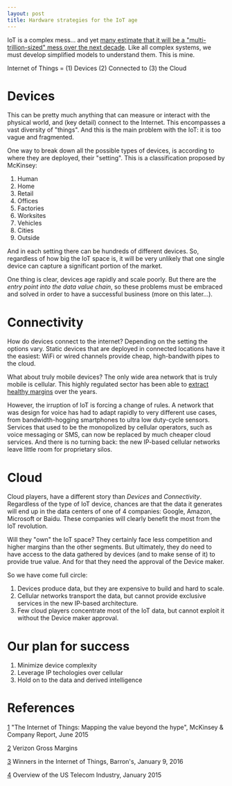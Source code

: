 ```yaml
---
layout: post
title: Hardware strategies for the IoT age
---
```


IoT is a complex mess... and yet [many estimate that it will be a
"multi-trillion-sized" mess over the next decade][1]. 
Like all complex systems, we must develop simplified models to understand them.
This is mine.

Internet   of     Things
             =
(1) Devices (2) Connected  to (3) the Cloud 

Devices
=======

This can be pretty much anything that can measure or interact with the physical
world, and (key detail) connect to the Internet.  This encompasses a vast
diversity of "things".  And this is the main problem with the IoT: it is too vague and fragmented. 

One way to break down all the possible types of devices, is according to where
they are deployed, their "setting".  This is a classification proposed by McKinsey:

  1. Human
  1. Home
  1. Retail
  1. Offices
  1. Factories
  1. Worksites
  1. Vehicles
  1. Cities
  1. Outside

And in each setting there can be hundreds of different devices.  So, regardless
of how big the IoT space is, it will be very unlikely that one single device
can capture a significant portion of the market. 

One thing is clear, devices age rapidly and scale poorly.  But there are the
*entry point into the data value chain*, so these problems must be embraced and
solved in order to have a successful business (more on this later...). 

Connectivity
=====

How do devices connect to the internet?  Depending on the setting the options
vary.  Static devices that are deployed in connected locations have it the
easiest:  WiFi or wired channels provide cheap, high-bandwith pipes to the
cloud.

What about truly mobile devices?  The only wide area network that
is truly mobile is cellular.  This highly regulated sector has been able to
[extract healthy margins][2] over the years. 

However, the irruption of IoT is forcing a change of rules.  A network that was
design for voice has had to adapt rapidly to very different use cases, from
bandwidth-hogging smartphones to ultra low duty-cycle sensors.  Services that used to
be the monopolized by cellular operators, such as voice messaging or SMS, can
now be replaced by much cheaper cloud services.  And there is no turning back:
the new IP-based cellular networks leave little room for proprietary silos.

Cloud
=====

Cloud players, have a different story than *Devices* and *Connectivity*.
Regardless of the type of IoT device, chances are that the data it generates
will end up in the data centers of one of 4 companies: Google, Amazon,
Microsoft or Baidu.  These companies will clearly benefit the most
from the IoT revolution.

Will they "own" the IoT space?  They certainly face less competition and higher
margins than the other segments.  But ultimately, they do need to have access
to the data gathered by devices (and to make sense of it) to provide true
value. And for that they need the approval of the Device maker.

So we have come full circle:

1. Devices produce data, but they are expensive to build and hard to scale.
2. Cellular networks transport the data, but cannot provide exclusive services in the new IP-based architecture. 
3. Few cloud players concentrate most of the IoT data, but cannot exploit it without the Device maker approval.

Our plan for success
==============

1. Minimize device complexity
2. Leverage IP techologies over cellular
3. Hold on to the data and derived intelligence

References
==========

[1]: http://www.mckinsey.com/business-functions/business-technology/our-insights/the-internet-of-things-the-value-of-digitizing-the-physical-world 
[1] "The Internet of Things: Mapping the value beyond the hype", McKinsey & Company Report, June 2015

[2]: https://ycharts.com/companies/VZ/gross_profit_margin
[2] Verizon Gross Margins

[3]: http://www.barrons.com/articles/winners-in-the-internet-of-things-1452316081
[3] Winners in the Internet of Things, Barron's, January 9, 2016

[4]: http://marketrealist.com/2015/01/overview-us-telecom-industry/
[4] Overview of the US Telecom Industry, January 2015
